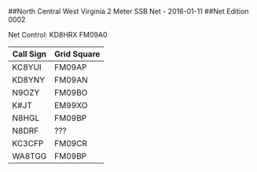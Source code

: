 ##North Central West Virginia 2 Meter SSB Net - 2016-01-11
##Net Edition 0002

Net Control: KD8HRX FM09A0

Call Sign| Grid Square
---------|-----------
KC8YUI|FM09AP
KD8YNY|FM09AN
N9OZY|FM09BO
K#JT|EM99XO
N8HGL|FM09BP
N8DRF|???
KC3CFP|FM09CR
WA8TGG|FM09BP

